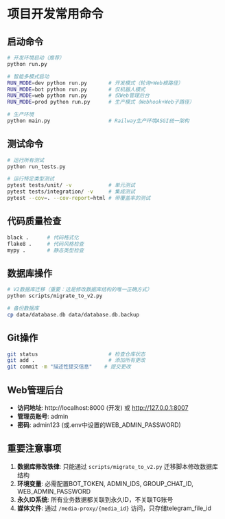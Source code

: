 # 项目开发常用命令

## 启动命令
```bash
# 开发环境启动（推荐）
python run.py

# 智能多模式启动
RUN_MODE=dev python run.py       # 开发模式（轮询+Web根路径）
RUN_MODE=bot python run.py       # 仅机器人模式
RUN_MODE=web python run.py       # 仅Web管理后台
RUN_MODE=prod python run.py      # 生产模式（Webhook+Web子路径）

# 生产环境
python main.py                   # Railway生产环境ASGI统一架构
```

## 测试命令
```bash
# 运行所有测试
python run_tests.py

# 运行特定类型测试
pytest tests/unit/ -v            # 单元测试
pytest tests/integration/ -v     # 集成测试
pytest --cov=. --cov-report=html # 带覆盖率的测试
```

## 代码质量检查
```bash
black .      # 代码格式化
flake8 .     # 代码风格检查
mypy .       # 静态类型检查
```

## 数据库操作
```bash
# V2数据库迁移（重要：这是修改数据库结构的唯一正确方式）
python scripts/migrate_to_v2.py

# 备份数据库
cp data/database.db data/database.db.backup
```

## Git操作
```bash
git status                       # 检查仓库状态
git add .                        # 添加所有更改
git commit -m "描述性提交信息"    # 提交更改
```

## Web管理后台
- **访问地址**: http://localhost:8000 (开发) 或 http://127.0.0.1:8007
- **管理员账号**: admin
- **密码**: admin123 (或.env中设置的WEB_ADMIN_PASSWORD)

## 重要注意事项
1. **数据库修改铁律**: 只能通过 `scripts/migrate_to_v2.py` 迁移脚本修改数据库结构
2. **环境变量**: 必需配置BOT_TOKEN, ADMIN_IDS, GROUP_CHAT_ID, WEB_ADMIN_PASSWORD
3. **永久ID系统**: 所有业务数据都关联到永久ID，不关联TG账号
4. **媒体文件**: 通过 `/media-proxy/{media_id}` 访问，只存储telegram_file_id